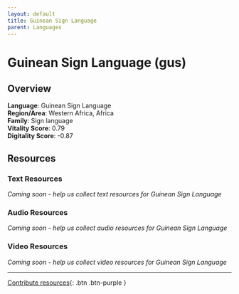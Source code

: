 ```yaml
---
layout: default
title: Guinean Sign Language
parent: Languages
---
```


# Guinean Sign Language (gus)

## Overview

**Language**: Guinean Sign Language  
**Region/Area**: Western Africa, Africa  
**Family**: Sign language  
**Vitality Score**: 0.79  
**Digitality Score**: -0.87  

## Resources

### Text Resources
*Coming soon - help us collect text resources for Guinean Sign Language*

### Audio Resources
*Coming soon - help us collect audio resources for Guinean Sign Language*

### Video Resources
*Coming soon - help us collect video resources for Guinean Sign Language*

---

[Contribute resources](https://fairtrain.github.io/){: .btn .btn-purple }
